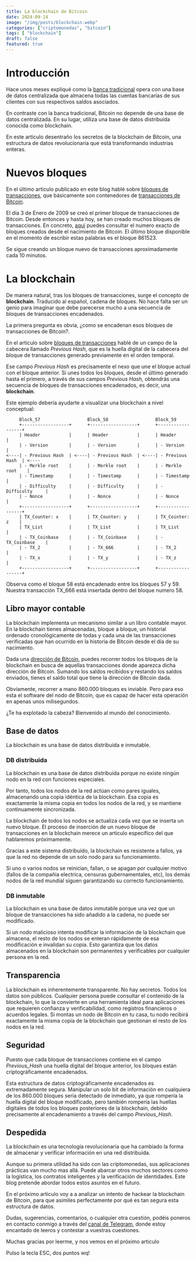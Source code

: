 ```yaml
---
title: La blockchain de Bitcoin
date: 2024-09-14
image: "/img/posts/blockchain.webp"
categories: ["criptomonedas", "bitcoin"]
tags: [ "blockchain"]
draft: false
featured: true
---
```


# Introducción

Hace unos meses expliqué como la [banca tradicional](/post/2024/banca-tradicional/) opera con una base de datos centralizada que almacena todas las cuentas bancarias de sus clientes con sus respectivos saldos asociados.

En contraste con la banca tradicional, Bitcoin no depende de una base de datos centralizada. En su lugar, utiliza una base de datos distribuída conocida como blockchain.

En este articulo desentraño los secretos de la blockchain de Bitcoin, una estructura de datos revolucionaria que está transformando industrias enteras.

# Nuevos bloques

En el último articulo publicado en este blog hablé sobre [bloques de transacciones](/post/2024/bitcoin-transaction-block/), que básicamente son contenedores de [transacciones de Bitcoin](/post/2024/bitcoin-transaction/).

El día 3 de Enero de 2009 se creó el primer bloque de transacciones de Bitcoin. Desde entonces y hasta hoy, se han creado muchos bloques de transacciones. En concreto, [aquí](https://blockchain.info/q/getblockcount) puedes consultar el numero exacto de bloques creados desde el nacimiento de Bitcoin. El último bloque disponible en el momento de escribir estas palabras es el bloque 861523.

Se sigue creando un bloque nuevo de transacciones aproximadamente cada 10 minutos.

# La blockchain

De manera natural, tras los bloques de transacciones, surge el concepto de **blockchain**. Traducido al español, cadena de bloques. No hace falta ser un genio para imaginar que debe parecerse mucho a una secuencia de bloques de transacciones encadenados.

La primera pregunta es obvia, ¿como se encadenan esos bloques de transacciones de Bitcoin?.

En el articulo sobre [bloques de transacciones](/post/2024/bitcoin-transaction-block/) hablé de un campo de la cabecera llamado *Previous Hash*, que es la huella digital de la cabecera del bloque de transacciones generado previamente en el orden temporal.

Ese campo *Previous Hash* es precisamente el nexo que une el bloque actual con el bloque anterior. Si unes todos los bloques, desde el último generado hasta el primero, a través de sus campos *Previous Hash*, obtendrás una secuencia de bloques de transacciones encadenados, es decir, una **blockchain**.

Este ejemplo debería ayudarte a visualizar una blockchain a nivel conceptual:

```
     Block_57                  Block_58                  Block_59
     +------------------+      +------------------+      +------------------+
     | Header           |      | Header           |      | Header           |
     | - Version        |      | - Version        |      | - Version        |
<----| - Previous Hash  | <----| - Previous Hash  | <----| - Previous Hash  | <----
     | - Merkle root    |      | - Merkle root    |      | - Merkle root    |
     | - Timestamp      |      | - Timestamp      |      | - Timestamp      |
     | - Difficulty     |      | - Difficulty     |      | - Difficulty     |
     | - Nonce          |      | - Nonce          |      | - Nonce          |
     +------------------+      +------------------+      +------------------+
     | TX_Counter: x    |      | TX_Counter: y    |      | TX_Cointer: z    |
     | TX_List          |      | TX_List          |      | TX_List          |
     | - TX_Coinbase    |      | - TX_Coinbase    |      | - TX_Coinbase    |
     | - TX_2           |      | - TX_666         |      | - TX_2           |
     | - TX_x           |      | - TX_y           |      | - TX_z           |
     +------------------+      +------------------+      +------------------+
```

Observa como el bloque 58 está encadenado entre los bloques 57 y 59. Nuestra transacción TX_666 está insertada dentro del bloque numero 58.

## Libro mayor contable

La blockchain implementa un mecanismo similar a un libro contable mayor. En la blockchain tienes almacenadas, bloque a bloque, un historial ordenado cronológicamente de todas y cada una de las transacciones verificadas que han ocurrido en la historia de Bitcoin desde el día de su nacimiento.

Dada una [dirección de Bitcoin](/post/2024/bitcoin-address/), puedes recorrer todos los bloques de la blockchain en busca de aquellas transacciones donde aparezca dicha dirección de Bitcoin. Sumando los saldos recibidos y restando los saldos enviados, tienes el saldo total que tiene la dirección de Bitcoin dada.

Obviamente, recorrer a mano 860.000 bloques es inviable. Pero para eso esta el software del nodo de Bitcoin, que es capaz de hacer esta operación en apenas unos milisegundos.

¿Te ha explotado la cabeza? Bienvenido al mundo del conocimiento.

## Base de datos

La blockchain es una base de datos distribuida e inmutable.

### DB distribuida

La blockchain es una base de datos distribuida porque no existe ningún nodo en la red con funciones especiales.

Por tanto, todos los nodos de la red actúan como pares iguales, almacenando una copia idéntica de la blockchain. Esa copia es exactamente la misma copia en todos los nodos de la red, y se mantiene continuamente sincronizada.

La blockchain de todos los nodos se actualiza cada vez que se inserta un nuevo bloque. El proceso de inserción de un nuevo bloque de transacciones en la blockchain merece un articulo específico del que hablaremos próximamente.

Gracias a este sistema distribuido, la blockchain es resistente a fallos, ya que la red no depende de un solo nodo para su funcionamiento.

Si uno o varios nodos se reinician, fallan, o se apagan por cualquier motivo (fallos de la compañia electrica, censuras gubernamentales, etc), los demás nodos de la red mundial siguen garantizando su correcto funcionamiento.

### DB inmutable

La blockchain es una base de datos inmutable porque una vez que un bloque de transacciones ha sido añadido a la cadena, no puede ser modificado.

Si un nodo malicioso intenta modificar la información de la blockchain que almacena, el resto de los nodos se enteran rápidamente de esa modificación e invalidan su copia. Esto garantiza que los datos almacenados en la blockchain son permanentes y verificables por cualquier persona en la red.

## Transparencia

La blockchain es inherentemente transparente. No hay secretos. Todos los datos son públicos. Cualquier persona puede consultar el contenido de la blockchain, lo que la convierte en una herramienta ideal para aplicaciones que requieren confianza y verificabilidad, como registros financieros o acuerdos legales. Si montas un nodo de Bitcoin en tu casa, tu nodo recibirá exactamente la misma copia de la blockchain que gestionan el resto de los nodos en la red.

## Seguridad

Puesto que cada bloque de transacciones contiene en el campo *Previous_Hash* una huella digital del bloque anterior, los bloques están criptográficamente encadenados.

Esta estructura de datos criptográficamente encadenados es extremadamente segura. Manipular un solo bit de información en cualquiera de los 860.000 bloques sería detectado de inmediato, ya que rompería la huella digital del bloque modificado, pero también rompería las huellas digitales de todos los bloques posteriores de la blockchain, debido precisamente al encadenamiento a través del campo *Previous_Hash*.

## Despedida

La blockchain es una tecnología revolucionaria que ha cambiado la forma de almacenar y verificar información en una red distribuida.

Aunque su primera utilidad ha sido con las criptomonedas, sus aplicaciones prácticas van mucho mas allá. Puede abarcar otros muchos sectores como la logística, los contratos inteligentes y la verificación de identidades. Este blog pretende abordar todos estos asuntos en el futuro.

En el próximo articulo voy a a analizar un intento de hackear la blockchain de Bitcoin, para que asimiles perfectamente por qué es tan segura esta estructura de datos.

Dudas, sugerencias, comentarios, o cualquier otra cuestión, podéis poneros en contacto conmigo a través del [canal de Telegram](https://t.me/lateclaescape), donde estoy encantado de leeros y contestar a vuestras cuestiones.

Muchas gracias por leerme, y nos vemos en el próximo articulo

Pulso la tecla ESC, dos puntos wq!
